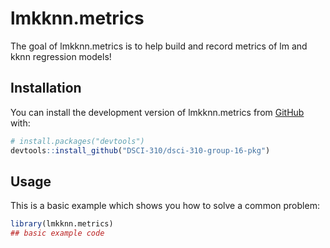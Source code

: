 
<!-- README.md is generated from README.Rmd. Please edit that file -->

# lmkknn.metrics

<!-- badges: start -->
<!-- badges: end -->

The goal of lmkknn.metrics is to help build and record metrics of lm and kknn regression models!

## Installation

You can install the development version of lmkknn.metrics from
[GitHub](https://github.com/) with:

``` r
# install.packages("devtools")
devtools::install_github("DSCI-310/dsci-310-group-16-pkg")
```

## Usage

This is a basic example which shows you how to solve a common problem:

``` r
library(lmkknn.metrics)
## basic example code
```

